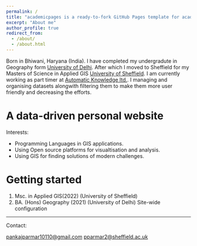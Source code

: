 ```yaml
---
permalink: /
title: "academicpages is a ready-to-fork GitHub Pages template for academic personal websites"
excerpt: "About me"
author_profile: true
redirect_from: 
  - /about/
  - /about.html
---
```

Born in Bhiwani, Haryana (India). I have completed my undergradute in Geography form [University of Delhi](http://uod.ac.in/). After which I moved to Sheffield for my Masters of Science in Applied GIS [University of Sheffield](https://www.sheffield.ac.uk/). I am currently working as part timer at [Automatic Knowledge ltd.](https://automaticknowledge.co.uk/). I managing and organising datasets alongwith filtering them to make them more user friendly and decreasing the efforts.

A data-driven personal website
======
Interests:
* Programming Languages in GIS applications.
* Using Open source platforms for visualtisation and analysis.
* Using GIS for finding solutions of modern challenges.

Getting started
======
1. Msc. in Applied GIS(2022)
    (University of Sheffield)
2. BA. (Hons) Geography (2021)
    (University of Delhi)
Site-wide configuration
------
Contact:

pankajparmar10110@gmail.com
pparmar2@sheffield.ac.uk